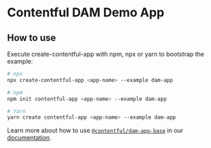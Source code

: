 # Contentful DAM Demo App

## How to use

Execute create-contentful-app with npm, npx or yarn to bootstrap the example:

```bash
# npx
npx create-contentful-app <app-name> --example dam-app

# npm
npm init contentful-app <app-name> --example dam-app

# Yarn
yarn create contentful-app <app-name> --example dam-app
```

Learn more about how to use [`@contentful/dam-app-base`](https://www.npmjs.com/package/@contentful/dam-app-base) in our [documentation](https://www.contentful.com/developers/docs/extensibility/app-framework/libraries/).
